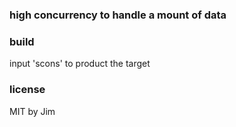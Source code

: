 ### high concurrency to handle a mount of data

### build 
input 'scons' to product the target

### license
MIT by Jim

